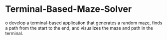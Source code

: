 # Terminal-Based-Maze-Solver
o develop a terminal-based application that generates a random maze, finds a path
from the start to the end, and visualizes the maze and path in the terminal.
